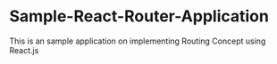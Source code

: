 # Sample-React-Router-Application
This is an sample application on implementing Routing Concept using React.js
